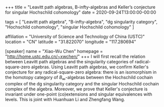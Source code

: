 +++
title = "Leavitt path algebras, B-infty-algebras and Keller’s conjecture for singular Hochschild cohomology"
date = 2020-09-24T13:00:00-00:00

tags = [
"Leavitt path algebra",
"B-infty-algebra",
"dg singularity category",
"Hochschild cohomology",
"singular Hochschild cohomology"
]

affiliation = "University of Science and Technology of China (USTC)"
location = "CN"
latitude = "31.822070"
longitude = "117.280694"

[speaker]
  name = "Xiao-Wu Chen"
  homepage = "http://home.ustc.edu.cn/~xwchen/"
+++
I will first recall the relation between Leavitt path algebras and the singularity categories of
radical-square-zero algebras.  Using Leavitt path algebras, we confirm  Keller's conjecture for any radical-square-zero algebra:
 there is an isomorphism in the homotopy category of $B_\infty$-algebras between the Hochschild cochain complex of the
dg singularity category and the singular Hochschild cochain complex of the algebra. Moreover, we prove that Keller's conjecture
is invariant under one-point (co)extensions and singular equivalences with levels. This is joint with Huanhuan Li and Zhengfang Wang.
